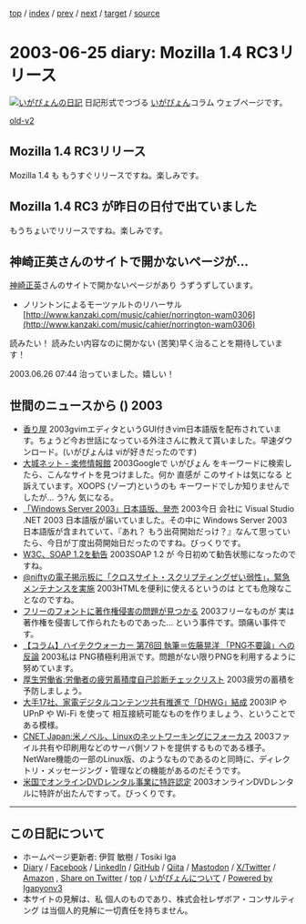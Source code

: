 [top](../index.html) 
 / [index](index.html) 
 / [prev](ig030624.html) 
 / [next](ig030626.html) 
 / [target](https://www.igapyon.jp/igapyon/diary/2003/ig030625.html) 
 / [source](https://github.com/igapyon/diary/blob/master/2003/ig030625.src.md) 

2003-06-25 diary: Mozilla 1.4 RC3リリース
=====================================================================================================
[![いがぴょんの日記](https://www.igapyon.jp/igapyon/diary/images/iga202308_64.jpg "いがぴょん")](https://www.igapyon.jp/igapyon/diary/memo/memoigapyon.html) 日記形式でつづる [いがぴょん](https://www.igapyon.jp/igapyon/diary/memo/memoigapyon.html)コラム ウェブページです。

[old-v2](ig030625-orig.html)

## Mozilla 1.4 RC3リリース

Mozilla 1.4 も もうすぐリリースですね。楽しみです。


## Mozilla 1.4 RC3 が昨日の日付で出ていました

もうちょいでリリースですね。楽しみです。

## 神崎正英さんのサイトで開かないページが…

[神崎正英](http://www.kanzaki.com/)さんのサイトで開かないページがあり うずうずしています。

* ノリントンによるモーツァルトのリハーサル
  [http://www.kanzaki.com/music/cahier/norrington-wam0306](http://www.kanzaki.com/music/cahier/norrington-wam0306)

読みたい！ 読みたい内容なのに開かない (苦笑)早く治ることを期待しています！

2003.06.26 07:44 治っていました。嬉しい！

## 世間のニュースから () 2003

* [香り屋](http://www.kaoriya.net/)  2003gvimエディタというGUI付きvim日本語版を配布されています。ちょうど今お世話になっている外注さんに教えて貰いました。早速ダウンロード。(いがぴょんは viが好きだったのです)
* [大城ネット - 楽修情報館](http://o46.net:8080/)  2003Googleで いがぴょん をキーワードに検索したら、こんなサイトを見つけました。何か 直感が このサイトは気になる と訴えています。XOOPS (ゾープ)というのも キーワードでしか知りませんでしたが… う?ん 気になる。
* [「Windows Server 2003」日本語版、発売](http://www.zdnet.co.jp/news/0306/25/njbt_03.html)  2003今日 会社に Visual Studio .NET 2003 日本語版が届いていました。その中に Windows Server 2003 日本語版が含まれていて、『あれ？ もう出荷開始だっけ？』なんて思っていたら、今日が丁度出荷開始日だったのですね。びっくりです。
* [W3C、SOAP 1.2を勧告](http://www.zdnet.co.jp/news/0306/25/nebt_16.html)  2003SOAP 1.2 が 今日初めて勧告状態になったのですね。
* [@niftyの電子掲示板に「クロスサイト・スクリプティングぜい弱性」，緊急メンテナンスを実施](http://itpro.nikkeibp.co.jp/free/NC/NEWS/20030623/3/)  2003HTMLを便利に使えるというのは とても危険なことなのですね。
* [フリーのフォントに著作権侵害の問題が見つかる](http://itpro.nikkeibp.co.jp/free/LIN/NEWS/20030624/1/index.shtml)  2003フリーなものが 実は著作権を侵害して作られたものであった… という事件です。頭痛い事件です。
* [【コラム】ハイテクウォーカー 第76回 執筆＝佐藤晃洋 「PNG不要論」への反論](http://pcweb.mycom.co.jp/news/2003/06/24/04.html)  2003私は PNG積極利用派です。問題がない限りPNGを利用するように努めています。
* [厚生労働省:労働者の疲労蓄積度自己診断チェックリスト](http://www.mhlw.go.jp/houdou/2003/05/h0520-3.html)  2003疲労の蓄積を予防しましょう。
* [大手17社、家電デジタルコンテンツ共有推進で「DHWG」結成](http://www.zdnet.co.jp/news/0306/25/nebt_08.html)  2003IP や UPnP や Wi-Fi を使って 相互接続可能なものを作りましょう、ということである模様。
* [CNET Japan:米ノベル、Linuxのネットワーキングにフォーカス](http://japan.cnet.com/news/ent/story/0,2000047623,20056981,00.htm)  2003ファイル共有や印刷用などのサーバ側ソフトを提供するものである様子。NetWare機能の一部のLinux版、のようなものであるのと同時に、ディレクトリ・メッセージング・管理などの機能があるのだそうです。
* [米国でオンラインDVDレンタル事業に特許認定](http://www.zdnet.co.jp/news/0306/25/nebt_15.html)  2003オンラインDVDレンタルに特許が出たんですって。びっくりです。


----------------------------------------------------------------------------------------------------

## この日記について

* ホームページ更新者: 伊賀 敏樹 / Tosiki Iga
* [Diary](https://www.igapyon.jp/igapyon/diary/) / [Facebook](https://www.facebook.com/igapyon) / [LinkedIn](https://www.linkedin.com/in/toshikiiga) / [GitHub](https://github.com/igapyon) / [Qiita](https://qiita.com/igapyon) / [Mastodon](https://social.vivaldi.net/@igapyon) / [X/Twitter](https://twitter.com/ToshikiIga) / [Amazon](https://www.amazon.co.jp/%E4%BC%8A%E8%B3%80-%E6%95%8F%E6%A8%B9/e/B004LTQWCQ) ,
[Share on Twitter](https://twitter.com/intent/tweet?hashtags=igapyon%2Cdiary%2C%E3%81%84%E3%81%8C%E3%81%B4%E3%82%87%E3%82%93&text=Mozilla+1.4+RC3%E3%83%AA%E3%83%AA%E3%83%BC%E3%82%B9&url=https%3A%2F%2Fwww.igapyon.jp%2Figapyon%2Fdiary%2F2003%2Fig030625.html) / [top](../index.html) / [いがぴょんについて](https://www.igapyon.jp/igapyon/diary/memo/memoigapyon.html) / [Powered by Igapyonv3](https://github.com/igapyon/igapyonv3)
* 本サイトの見解は、私 個人のものであり、株式会社レザボア・コンサルティング は当個人的見解に一切責任を持ちません。 
